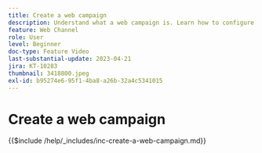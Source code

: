 ```yaml
---
title: Create a web campaign
description: Understand what a web campaign is. Learn how to configure the web campaign properties, review, and publish it.
feature: Web Channel
role: User
level: Beginner
doc-type: Feature Video
last-substantial-update: 2023-04-21
jira: KT-10283
thumbnail: 3418800.jpeg
exl-id: b95274e6-95f1-4ba8-a26b-32a4c5341015
---
```

# Create a web campaign

{{$include /help/_includes/inc-create-a-web-campaign.md}}
